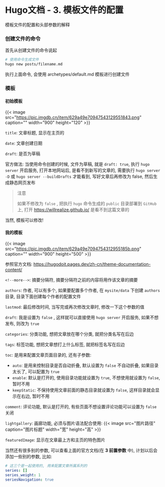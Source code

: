 # Hugo文档 - 3. 模板文件的配置


模板文件的配置和头部参数的解释

<!--more-->

### 创建文件的命令

首先从创建文件的命令说起

```bash
# 使用命令生成文件
hugo new posts/filename.md
```

执行上面命令, 会使用 archetypes/default.md 模板进行创建文件

### 模板

#### 初始模板

{{< image src="https://pic.imgdb.cn/item/629a49e70947543129551843.png" caption="" width="900" height="120" >}}

`title`: 文章标题, 显示在主页的

`date`: 文章创建日期

`draft`: 是否为草稿

官方做法: 当使用命令创建的时候, 文件为草稿, 就是 `draft: true`, 执行 `hugo server` 开启服务, 打开本地网站后, 是看不到新写的文章的, 需要执行 `hugo server -D` 或 `hugo server --buildDrafts` 才能看到, 写好文章后再修改为 false, 然后生成静态网页发布

> 注意
>
> 如果不修改为 `false` , 把执行 `hugo` 命令生成的 `public` 目录部署到 `GitHub`上, 打开 https://willrealize.github.io/ 是看不到这篇文章的

当然, 模板可以修改!

#### 我的模板

{{< image src="https://pic.imgdb.cn/item/629a49e7094754312955185b.png" caption="" width="900" height="500" >}}

参照官方文档: https://hugodoit.pages.dev/zh-cn/theme-documentation-content/

`<!--more-->`: 摘要分隔符, 摘要分隔符之前的内容将用作该文章的摘要

`authors`: 作者, 可以有多个, 如果要配置多个作者, 在 `mysite/data` 下创建 `authors` 目录, 目录下面创建每个作者的配置文件

`lastmod`: 最后修改时间, 当写完或再次修改文章时, 修改一下这个参数的值

`draft`: 我是设置为 `false` , 这样就可以直接使用 `hugo server` 开启服务, 如果不想发布, 则改为 `true`

`categories`: 分类功能, 想把文章放在哪个分类, 就把分类名写在后边

`tags`: 标签功能, 想把文章想打上什么标签, 就把标签名写在后边

`toc`: 是用来配置文章页面目录的, 还有子参数:

- `auto`: 是用来控制目录是否自动折叠, 默认设置为 `false` 不自动折叠, 如果目录太长了, 可以配置为 `true`
- `enable`: 默认是打开的, 使用目录功能就设置为 `true`, 不想使用就设置为 `false`, 暂时不用
- `keepStatic`: 不保持使用文章前面的静态目录就设置为 `false`, 这样目录就会显示在右边, 暂时不用

`comment`: 评论功能, 默认是打开的, 有些页面不想设置评论功能可以设置为 `false` 关闭

`lightgallery`: 画廊功能, 必须与图片语法配合使用: \{\{< image src="图片路径" caption="图片标题" width="宽" height="高" >}}

`featuredImage`: 显示在文章最上方和主页的特色图片


当然还有很多别的参数, 可以查看上面的官方文档(在 **3 前置参数** 中), 计划以后会添加一些别的参数, 比如: 

```yaml
# 这三个是一起使用的, 用来配置文章所属系列的
series: []
series_weight: 1
seriesNavigation: true
```




